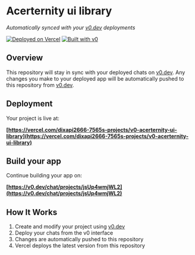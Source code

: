 # Acerternity ui library

*Automatically synced with your [v0.dev](https://v0.dev) deployments*

[![Deployed on Vercel](https://img.shields.io/badge/Deployed%20on-Vercel-black?style=for-the-badge&logo=vercel)](https://vercel.com/dixapi2666-7565s-projects/v0-acerternity-ui-library)
[![Built with v0](https://img.shields.io/badge/Built%20with-v0.dev-black?style=for-the-badge)](https://v0.dev/chat/projects/jsUp4wmjWL2)

## Overview

This repository will stay in sync with your deployed chats on [v0.dev](https://v0.dev).
Any changes you make to your deployed app will be automatically pushed to this repository from [v0.dev](https://v0.dev).

## Deployment

Your project is live at:

**[https://vercel.com/dixapi2666-7565s-projects/v0-acerternity-ui-library](https://vercel.com/dixapi2666-7565s-projects/v0-acerternity-ui-library)**

## Build your app

Continue building your app on:

**[https://v0.dev/chat/projects/jsUp4wmjWL2](https://v0.dev/chat/projects/jsUp4wmjWL2)**

## How It Works

1. Create and modify your project using [v0.dev](https://v0.dev)
2. Deploy your chats from the v0 interface
3. Changes are automatically pushed to this repository
4. Vercel deploys the latest version from this repository